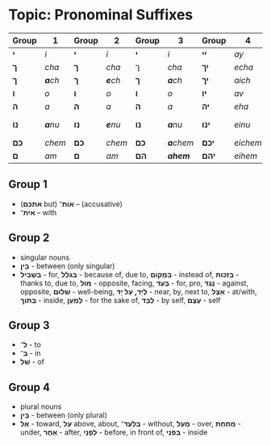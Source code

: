 # Topic: Pronominal Suffixes

|Group | 1 | Group  | 2 | Group  | 3 | Group  | 4 | Exception  | 1 | Exception  | 2 |
|-----|-----|-----|-----|-----|-----|-----|-----|-----|-----|-----|-----|
|**י**|*i*|**י**|*i*|**י**|*i*|**יי**|*ay*|**כָּמוֹנִי**|*kamoni*|**מִמֶּנִּי**|*mimeni*|
|**ך**|*cha*|**ך**|*cha*|ך|*cha*|**יך**|*echa*|**כָּמוֹךָ**|*kamocha*|**מִמְּךָ**|*mimcha*|
|**ך**|***a**ch*|**ך**|***e**ch*|**ך**|***a**ch*|**יך**|*aich*|**כָּמוֹךְ**|*kamoch*|**מִמֵּךְ**|*mimech*|
|**ו**|*o*|**ו**|*o*|**ו**|*o*|**יו**|*av*|**כָּמוֹהוּ**|*kamohu*|**מִמֶּנּוּ**|*mimenu*|
|**ה**|*a*|**ה**|*a*|**ה**|*a*|**יה**|*eha*|**כָּמוֹהָ**|*kamoha*|**מִמֶּנָּה**|*mimena*|
|**נו**|***a**nu*|**נו**|***e**nu*|**נו**|***a**nu*|**ינו**|*einu*|**כָּמוֹנוּ**|*kamonu*|**מִמֶּנּוּ, מֵאִיתָּנוּ**|*mimenu, me'itanu*|
|**כם**|*chem*|**כם**|*chem*|**כם**|***a**chem*|**יכם**|*eichem*|**כְּמוֹכֶם**|*kmochem*|**מִכֶּם**|*mikem*|
|**ם**|*am*|**ם**|*am*|**הם**|***ahem***|**יהם**|*eihem*|**כְּמוֹהֶם**|*kmohem*|**מֵהֶם**|*mehem*|

## Group 1

- (**אתכם** but) **אוֹת־** – (accusative)
- **אית־** – with

## Group 2

- singular nouns
- **בֵּין** - between (only singular)
- **בִּשְׁבִיל** - for, **בִּגלַל** - because of, due to, **בִּמְקוֹם** - instead of, **בִּזְכוּת** - thanks to, due to, **מוּל** - opposite, facing, **בְּעַד** - for, pro, **נֶגֶד** - against, opposite, **שִׁלוּם** - well-being, **לְיַד, עַל יָד** - near, by, next to, **אֵצֶל** - at/with, **בְּתוֹךְ** - inside, **לְמַעַן** - for the sake of, **לְבַד** - by self, **עֶצֶם** - self

## Group 3

- **ל־** - to
- **ב־** - in
- **שׁל** - of

## Group 4

- plural nouns
- **בֵּין** - between (only plural)
- **אֶל** - toward, **עַל** above, about, **בִּלְעֲד־** - without, **מֵעַל** - over, **מִתַּחַת** - under, **אַחֲר** - after, **לִפְנֵי** - before, in front of, **בִּפנֵי** - inside
